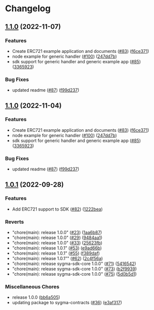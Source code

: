 # Changelog

## [1.1.0](https://github.com/sygmaprotocol/sygma-sdk/compare/sygma-sdk-core-v1.0.1...sygma-sdk-core-v1.1.0) (2022-11-07)


### Features

* Create ERC721 example application and documents ([#83](https://github.com/sygmaprotocol/sygma-sdk/issues/83)) ([f6ce371](https://github.com/sygmaprotocol/sygma-sdk/commit/f6ce371c0a1f410050ddd4b01954f00c38d1f571))
* node example for generic handler ([#100](https://github.com/sygmaprotocol/sygma-sdk/issues/100)) ([247dd7b](https://github.com/sygmaprotocol/sygma-sdk/commit/247dd7bf19ff97dd3fe3955168f2829f6f9fe62f))
* sdk support for generic handler and generic example app ([#85](https://github.com/sygmaprotocol/sygma-sdk/issues/85)) ([3365923](https://github.com/sygmaprotocol/sygma-sdk/commit/3365923b7aa215988cedc9e9b6019dece1b2e86d))


### Bug Fixes

* updated readme ([#87](https://github.com/sygmaprotocol/sygma-sdk/issues/87)) ([f99d237](https://github.com/sygmaprotocol/sygma-sdk/commit/f99d2374a06c80c4af41f7dad13f7eff1598c753))

## [1.1.0](https://github.com/sygmaprotocol/sygma-sdk/compare/sygma-sdk-core-v1.0.1...sygma-sdk-core-v1.1.0) (2022-11-04)


### Features

* Create ERC721 example application and documents ([#83](https://github.com/sygmaprotocol/sygma-sdk/issues/83)) ([f6ce371](https://github.com/sygmaprotocol/sygma-sdk/commit/f6ce371c0a1f410050ddd4b01954f00c38d1f571))
* node example for generic handler ([#100](https://github.com/sygmaprotocol/sygma-sdk/issues/100)) ([247dd7b](https://github.com/sygmaprotocol/sygma-sdk/commit/247dd7bf19ff97dd3fe3955168f2829f6f9fe62f))
* sdk support for generic handler and generic example app ([#85](https://github.com/sygmaprotocol/sygma-sdk/issues/85)) ([3365923](https://github.com/sygmaprotocol/sygma-sdk/commit/3365923b7aa215988cedc9e9b6019dece1b2e86d))


### Bug Fixes

* updated readme ([#87](https://github.com/sygmaprotocol/sygma-sdk/issues/87)) ([f99d237](https://github.com/sygmaprotocol/sygma-sdk/commit/f99d2374a06c80c4af41f7dad13f7eff1598c753))

## [1.0.1](https://github.com/sygmaprotocol/sygma-sdk/compare/sygma-sdk-core-v0.0.9...sygma-sdk-core-v1.0.1) (2022-09-28)


### Features

* Add ERC721 support to SDK ([#82](https://github.com/sygmaprotocol/sygma-sdk/issues/82)) ([1222bea](https://github.com/sygmaprotocol/sygma-sdk/commit/1222bea1ec027d323d1974dd1c236a24951e769d))


### Reverts

* "chore(main): release 1.0.0" ([#23](https://github.com/sygmaprotocol/sygma-sdk/issues/23)) ([1aa6b87](https://github.com/sygmaprotocol/sygma-sdk/commit/1aa6b87772de69b59d6d728ad8815c79b01846b8))
* "chore(main): release 1.0.0" ([#29](https://github.com/sygmaprotocol/sygma-sdk/issues/29)) ([9484aa1](https://github.com/sygmaprotocol/sygma-sdk/commit/9484aa1182e1098e5be2723de3d0d4785b5b9a1e))
* "chore(main): release 1.0.0" ([#33](https://github.com/sygmaprotocol/sygma-sdk/issues/33)) ([25623fb](https://github.com/sygmaprotocol/sygma-sdk/commit/25623fb9e5b352c3dd6d6222af6360668c008eb9))
* "chore(main): release 1.0.1" ([#53](https://github.com/sygmaprotocol/sygma-sdk/issues/53)) ([e9ad66b](https://github.com/sygmaprotocol/sygma-sdk/commit/e9ad66bae8f0a215f924646afdc15446fa5f5fd3))
* "chore(main): release 1.0.1" ([#55](https://github.com/sygmaprotocol/sygma-sdk/issues/55)) ([f389daf](https://github.com/sygmaprotocol/sygma-sdk/commit/f389daf09d780f1d232bc15447945bcd06bb9dd5))
* "chore(main): release 1.0.1"" ([#62](https://github.com/sygmaprotocol/sygma-sdk/issues/62)) ([2c4f56a](https://github.com/sygmaprotocol/sygma-sdk/commit/2c4f56ab2ac0b4575497d65df0584abafc0a2a43))
* "chore(main): release sygma-sdk-core 1.0.0" ([#71](https://github.com/sygmaprotocol/sygma-sdk/issues/71)) ([5416542](https://github.com/sygmaprotocol/sygma-sdk/commit/5416542acec704dd18e2a7dce5f15621e9c7c4fd))
* "chore(main): release sygma-sdk-core 1.0.0" ([#73](https://github.com/sygmaprotocol/sygma-sdk/issues/73)) ([b2f9939](https://github.com/sygmaprotocol/sygma-sdk/commit/b2f9939b2fd754f4ba2d1ab5509668e2e67a4e9a))
* "chore(main): release sygma-sdk-core 1.0.0" ([#75](https://github.com/sygmaprotocol/sygma-sdk/issues/75)) ([5d0b5d1](https://github.com/sygmaprotocol/sygma-sdk/commit/5d0b5d1c6f3038c498cfd977a0af5e92826a054a))


### Miscellaneous Chores

* release 1.0.0 ([bb6a505](https://github.com/sygmaprotocol/sygma-sdk/commit/bb6a5053d843960f445f0dacebe101745f4d908f))
* updating package to sygma-contracts ([#36](https://github.com/sygmaprotocol/sygma-sdk/issues/36)) ([e3af317](https://github.com/sygmaprotocol/sygma-sdk/commit/e3af31750a12564ff8c4df01fef453053b02c8d9))
